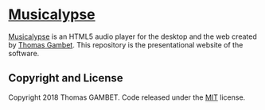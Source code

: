# [Musicalypse](https://musicalypse.creasource.net/)

[Musicalypse](https://musicalypse.creasource.net/) is an HTML5 audio player for the desktop and the web created by [Thomas Gambet](https://github.om/tgambet). This repository is the presentational website of the software.

## Copyright and License

Copyright 2018 Thomas GAMBET. Code released under the [MIT](https://github.com/tgambet/musicalypse-pages/blob/master/LICENSE) license.
